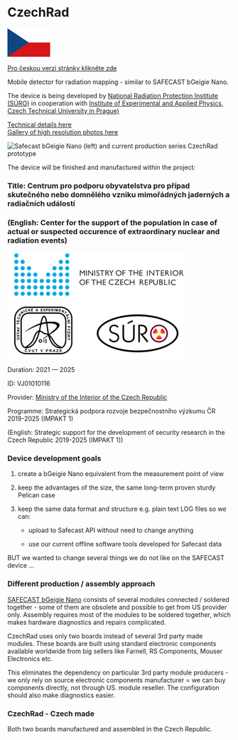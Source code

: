 # CzechRad

<img src="Images/flag_CZ.png" alt="čeština" width="96"/>

[Pro českou verzi stránky klikněte zde](Readme_CZ.md)  

Mobile detector for radiation mapping - similar to SAFECAST bGeigie Nano. 

The device is being developed by [National Radiation Protection Institute (SÚRO)](https://www.suro.cz/en) in cooperation with [Institute of Experimental and Applied Physics, Czech Technical University in Prague)](http://www.utef.cvut.cz/ieap)

[Technical details here](/HARDWARE_details)  
[Gallery of high resolution photos here](https://flic.kr/s/aHsmUcpD1h)  

<img src="Safecast_vs_CzechRad.jpg" alt="Safecast bGeigie Nano (left) and current production series CzechRad prototype" width="800"/>

The device will be finished and manufactured within the project:


### Title: Centrum pro podporu obyvatelstva pro případ skutečného nebo domnělého vzniku mimořádných jaderných a radiačních událostí

### (English: Center for the support of the population in case of actual or suspected occurence of extraordinary nuclear and radiation events)


<img src="Images/IMPAKT_loga.png" alt="Ministry of the Interior of the Czech Republic logo" width="400"/>

Duration: 2021 — 2025

ID: VJ01010116

Provider:	[Ministry of the Interior of the Czech Republic](https://www.mvcr.cz/mvcren/) 

Programme:	Strategická podpora rozvoje bezpečnostního výzkumu ČR 2019-2025 (IMPAKT 1) 

(English: Strategic support for the development of security research in the Czech Republic 2019-2025 (IMPAKT 1))

### Device development goals

1) create a bGeigie Nano equivalent from the measurement point of view

2) keep the advantages of the size, the same long-term proven sturdy Pelican case

3) keep the same data format and structure e.g. plain text LOG files so we can:
    
    - upload to Safecast API without need
      to change anything
    
    - use our current offline software tools 
      developed for Safecast data

BUT we wanted to change several things we do not like on the SAFECAST device ...

### Different production / assembly approach

[SAFECAST bGeigie Nano](https://safecast.org/devices/bgeigie-nano/) consists of several modules connected / soldered together - some of them are obsolete and possible to get from US provider only. Assembly requires most of the modules to be soldered together, which makes hardware diagnostics and repairs complicated.

CzechRad uses only two boards instead of several 3rd party made modules. These boards are built using standard electronic components available worldwide from big sellers like Farnell, RS Components, Mouser Electronics etc. 

This eliminates the dependency on particular 3rd party module producers - we only rely on source electronic components manufacturer = we can buy components directly, not through US. module reseller. The configuration should also make diagnostics easier.

### CzechRad - Czech made

Both two boards manufactured and assembled in the Czech Republic.
